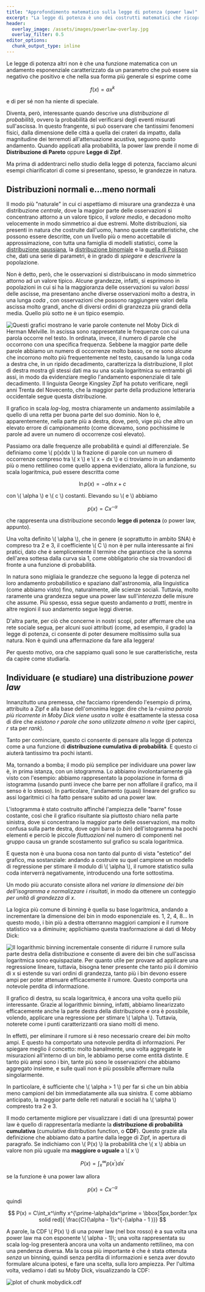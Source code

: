 ```yaml
---
title: "Approfondimento matematico sulla legge di potenza (power law)"
excerpt: "La legge di potenza è uno dei costrutti matematici che ricoprono massima importanza in Social Network Analysis. In questo articolo ci doteremo di tutti gli strumenti teorici e metodologici per applicarla allo studio delle reti"
header:
  overlay_image: /assets/images/powerlaw-overlay.jpg
  overlay_filter: 0.5
editor_options: 
  chunk_output_type: inline
---
```


Le legge di potenza altri non è che una funzione matematica con un andamento esponenziale caratterizzato da un parametro che può essere sia negativo che positivo e che nella sua forma più generale si esprime come

$$ f(x) = ax^k $$

e di per sé non ha niente di speciale.

Diventa, però, interessante quando descrive una _distribuzione di probabilità_, ovvero la probabilità del verificarsi degli eventi misurati sull'ascissa. In questo frangente, si può osservare che tantissimi fenomeni fisici, dalla dimensione delle città a quella dei crateri da impatto, dalla magnitudine dei terremoti all'attenuazione acustiva, seguono qusto andamento. Quando applicati alla probabilità, la power law prende il nome di __Distribuzione di Pareto__ oppure __Legge di Zipf__.

Ma prima di addentrarci nello studio della legge di potenza, facciamo alcuni esempi chiarificatori di come si presentano, spesso, le grandezze in natura.

## Distribuzioni normali e...meno normali

Il modo più "naturale" in cui ci aspettiamo di misurare una grandezza è una distribuzione _centrale_, dove la maggior parte delle osservazioni si concentrano attorno a un valore tipico, il _valore medio_, e decadono molto velocemente in modo simmetrico ai due estremi. Molte distribuzioni, sia presenti in natura che costruite dall'uomo, hanno queste caratteristiche, che possono essere descritte, con un livello più o meno accettabile di approssimazione, con tutta una famiglia di modelli statistici, come la [distribuzione gaussiana](https://it.wikipedia.org/wiki/Distribuzione_normale), la [distribuzione binomiale](https://it.wikipedia.org/wiki/Distribuzione_binomiale) e la [quella di Poisson](https://it.wikipedia.org/wiki/Distribuzione_di_Poisson) che, dati una serie di parametri, è in grado di _spiegare_ e _descrivere_ la popolazione.

Non è detto, però, che le osservazioni si distribuiscano in modo simmetrico attorno ad un valore tipico. Alcune grandezze, infatti, si esprimono in popolazioni in cui si ha la maggioranza delle osservazioni su valori _bassi_ delle ascisse, ma presentano anche diverse osservazioni molto a destra, in una lunga _coda_ , con osservazioni che possono raggiungere valori della ascissa molto grandi, anche di diversi ordini di granzezza più grandi della media. Quello più sotto ne è un tipico esempio.

![Questi grafici mostrano le varie parole contenute nel Moby Dick di Herman Melville. In ascissa sono rappresentate le frequenze con cui una parola occorre nel testo. In ordinata, invece, il numero di parole che occorrono con una specifica frequenza. Sebbene la maggior parte delle parole abbiamo un numero di occorrenze molto basso, ce ne sono alcune che incorrono molto più frequentemente nel testo, causando la lunga coda a destra che, in un ripido decadimento, caratterizza la distribuzione, Il plot di destra mostra gli stessi dati ma su una scala logaritmica su entrambi gli assi, in modo da evidenziare meglio l'andamento esponenziale di tale decadimento. Il linguista George Kingsley Zipf ha potuto verificare, negli anni Trenta del Novecento, che la maggior parte della produzione letteraria occidentale segue questa distribuzione.](/assets/figures/mobydick-1.svg)

Il grafico in scala _log-log_, mostra chiaramente un andamento assimilabile a quello di una retta per buona parte del suo dominio. Non lo è, apparentemente, nella parte più a destra, dove, però, vige più che altro un elevato errore di campionamento (come dicevamo, sono pochissime le parole ad avere un numero di occorrenze così elevato).

Passiamo ora dalle frequenze alle probabilità e quindi al differenziale. Se definiamo come \\( p(x)dx \\) la frazione di parole con un numero di occorrenze compreso tra \\( x \\) e \\( x + dx \\) e ci troviamo in un andamento più o meno rettilineo come quello appena evidenziato, allora la funzione, su scala logaritmica, può essere descritta come

$$ \ln p(x) = -\alpha \ln x + c $$

con \\( \alpha \\) e \\( c \\) costanti. Elevando su \\( e \\) abbiamo

$$ p(x) = Cx^{-\alpha} $$

che rappresenta una distribuzione secondo __legge di potenza__ (o power law, appunto).

Una volta definito \\( \alpha \\), che in genere (e soprattutto in ambito SNA) è compreso tra 2 e 3, il coefficiente \\( C \\) non è per nulla interessante ai fini pratici, dato che è semplicemente il termine che garantisce che la somma dell'area sottesa dalla curva sia 1, come obbligatorio che sia trovandoci di fronte a una funzione di probabilità.

In natura sono migliaia le grandezze che seguono la legge di potenza nel loro andamento probabilistico e spaziano dall'astronomia, alla linguistica (come abbiamo visto) fino, naturalmente, alle scienze sociali. Tuttavia, molto raramente una grandezza segue una power law sull'_interezza_ delle misure che assume. Più spesso, essa segue questo andamento _a tratti_, mentre in altre regioni il suo andamento segue leggi diverse.

D'altra parte, per ciò che concerne in nostri scopi, poter affermare che una rete sociale segua, per alcuni suoi attributi (come, ad esempio, il grado) la legge di potenza, ci consente di poter desumere moltissimo sulla sua natura. Non è quindi una affermazione da fare alla leggera!

Per questo motivo, ora che sappiamo quali sono le sue caratteristiche, resta da capire come studiarla.

## Individuare (e studiare) una distribuzione _power law_
Innanzitutto una premessa, che facciamo riprendendo l'esempio di prima, attribuito a Zipf e alla base dell'omonima legge: dire che la _r-esima parola più ricorrente in Moby Dick viene usata n volte_ è esattamente la stessa cosa di dire che _esistono r parole che sono utilizzate almeno n volte_ (per capirci, _r_ sta per _rank_).

Tanto per cominciare, questo ci consente di pensare alla legge di potenza come a una funzione di  __distribuzione cumulativa di probabilità__. E questo ci aiuterà tantissimo tra pochi istanti.

Ma, tornando a bomba; il modo più semplice per individuare una power law è, in prima istanza, con un istogramma. Lo abbiamo involontariamente già visto con l'esempio: abbiamo rappresentato la popolazione in forma di istogramma (usando punti invece che barre per non affollare il grafico, ma il senso è lo stesso). In particolare, l'andamento (quasi) lineare del grafico su assi logaritmici ci ha fatto pensare subito ad una power law.

L'istogramma è stato costruito affinché l'ampiezza delle "barre" fosse costante, così che il grafico risultante sia piuttosto chiaro nella parte sinistra, dove si concentrano la maggior parte delle osservazioni, ma molto confusa sulla parte destra, dove ogni barra (o _bin_) dell'istogramma ha pochi elementi e perciò le piccole _fluttuazioni_ nel numero di componenti nel gruppo causa un grande scostamento sul grafico su scala logaritmica.

E questa non è una buona cosa non tanto dal punto di vista "estetico" del grafico, ma sostanziale: andando a costruire su quel campione un modello di regressione per stimare il modulo di \\( \alpha \\), il rumore statistico sulla coda interverrà negativamente, introducendo una forte sottostima.

Un modo più accurato consiste allora nel _variare la dimensione dei bin dell'isogramma e normalizzare i risultati_, in modo da ottenere un conteggio _per unità di grandezza di x_.

La logica più comune di binning è quella su base logaritmica, andando a incrementare la dimensione dei bin in modo esponenziale es. 1, 2, 4, 8...
In questo modo, i bin più a destra otterranno maggiori campioni e il rumore statistico va a diminuire; applichiamo questa trasformazione ai dati di Moby Dick:

![Il logarithmic binning incrementale consente di ridurre il rumore sulla parte destra della distribuzione e consente di avere dei bin che sull'ascissa logaritmica sono equispaziate. Per quanto utile per provare ad applicare una regressione lineare, tuttavia, bisogna tener presente che tanto più il dominio di _x_ si estende su vari ordini di grandezza, tanto più i _bin_ devono essere ampi per poter attenuare efficacemente il rumore. Questo comporta una notevole perdita di informazione.](/assets/figures/mobydick.log-1.svg)

Il grafico di destra, su scala logaritmica, è ancora una volta quello più interessante. Grazie al logarithmic binning, infatti, abbiamo linearizzato efficacemente anche la parte destra della distribuzione e ora è possibile, volendo, applicare una regressione per stimare \\( \alpha \\). Tuttavia, noterete come i punti caratterizzanti ora siano molti di meno.

In effetti, per eliminare il rumore si è reso necessario creare dei _bin_ molto ampi. E questo ha comportato una notevole perdita di informazioni. Per spiegare meglio il concetto: molto banalmente, una volta aggregate le misurazioni all'interno di un bin, le abbiamo perse come entità distinte. E tanto più ampi sono i bin, tante più sono le osservazioni che abbiamo aggregato insieme, e sulle quali non è più possibile affermare nulla singolarmente.

In particolare, è sufficiente che \\( \alpha > 1 \\) per far sì che un bin abbia meno campioni del bin immediatamente alla sua sinistra. E come abbiamo anticipato, la maggior parte delle reti naturali e sociali ha \\( \alpha \\) compresto tra 2 e 3.

Il modo certamente migliore per visualizzare i dati di una (presunta) power law è quello di rappresentarla mediante la __distribuzione di probabilità cumulativa__ (cumulative distribution function, o __CDF__). Questo grazie alla definizione che abbiamo dato a partire dalla legge di Zipf, in apertura di paragrafo. Se indichiamo con \\( P(x) \\) la probabilità che \\( x \\) abbia un valore non più uguale ma __maggiore o uguale__ a \\( x \\)

$$ P(x) = \int_x^\infty p(x^\prime)dx^\prime $$

se la funzione è una power law allora 

$$ p(x) = Cx^{-\alpha} $$

quindi

$$ P(x) = C\int_x^\infty x^{\prime-\alpha}dx^\prime = \bbox[5px,border:1px solid red]{ \frac{C}{\alpha - 1}x^{-(\alpha - 1 )}} $$

A parole, la CDF \\( P(x) \\) di una power law (nel box rosso) è a sua volta una power law ma con esponente \\( \alpha - 1)\\; una volta rappresentata su scala log-log presenterà ancora una volta un andamento rettilineo, ma con una pendenza diversa. Ma la cosa più importante è che è stata ottenuta _senza_ un binning, quindi senza perdita di informazioni e senza aver dovuto formulare alcuna ipotesi, e fare una scelta, sulla loro ampiezza. Per l'ultima volta, vediamo i dati su Moby Dick, visualizzando la CDF:

![plot of chunk mobydick.cdf](/assets/figures/mobydick.cdf-1.svg)

##







